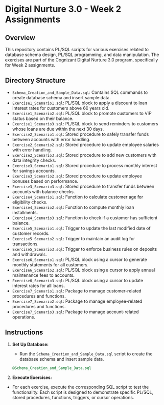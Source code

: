# Digital Nurture 3.0 - Week 2 Assignments

## Overview

This repository contains PL/SQL scripts for various exercises related to database schema design, PL/SQL programming, and data manipulation. The exercises are part of the Cognizant Digital Nurture 3.0 program, specifically for Week 2 assignments.

## Directory Structure

- `Schema_Creation_and_Sample_Data.sql`: Contains SQL commands to create database schema and insert sample data.
- `Exercise1_Scenario1.sql`: PL/SQL block to apply a discount to loan interest rates for customers above 60 years old.
- `Exercise1_Scenario2.sql`: PL/SQL block to promote customers to VIP status based on their balance.
- `Exercise1_Scenario3.sql`: PL/SQL block to send reminders to customers whose loans are due within the next 30 days.
- `Exercise2_Scenario1.sql`: Stored procedure to safely transfer funds between accounts with error handling.
- `Exercise2_Scenario2.sql`: Stored procedure to update employee salaries with error handling.
- `Exercise2_Scenario3.sql`: Stored procedure to add new customers with data integrity checks.
- `Exercise3_Scenario1.sql`: Stored procedure to process monthly interest for savings accounts.
- `Exercise3_Scenario2.sql`: Stored procedure to update employee bonuses based on performance.
- `Exercise3_Scenario3.sql`: Stored procedure to transfer funds between accounts with balance checks.
- `Exercise4_Scenario1.sql`: Function to calculate customer age for eligibility checks.
- `Exercise4_Scenario2.sql`: Function to compute monthly loan installments.
- `Exercise4_Scenario3.sql`: Function to check if a customer has sufficient balance.
- `Exercise5_Scenario1.sql`: Trigger to update the last modified date of customer records.
- `Exercise5_Scenario2.sql`: Trigger to maintain an audit log for transactions.
- `Exercise5_Scenario3.sql`: Trigger to enforce business rules on deposits and withdrawals.
- `Exercise6_Scenario1.sql`: PL/SQL block using a cursor to generate monthly statements for all customers.
- `Exercise6_Scenario2.sql`: PL/SQL block using a cursor to apply annual maintenance fees to accounts.
- `Exercise6_Scenario3.sql`: PL/SQL block using a cursor to update interest rates for all loans.
- `Exercise7_Scenario1.sql`: Package to manage customer-related procedures and functions.
- `Exercise7_Scenario2.sql`: Package to manage employee-related procedures and functions.
- `Exercise7_Scenario3.sql`: Package to manage account-related operations.

## Instructions

1. **Set Up Database:**
   - Run the `Schema_Creation_and_Sample_Data.sql` script to create the database schema and insert sample data.
   
   ```sql
   @Schema_Creation_and_Sample_Data.sql
2. **Execute Exercises:**

- For each exercise, execute the corresponding SQL script to test the functionality. Each script is designed to demonstrate specific PL/SQL, stored procedures, functions, triggers, or cursor operations.


